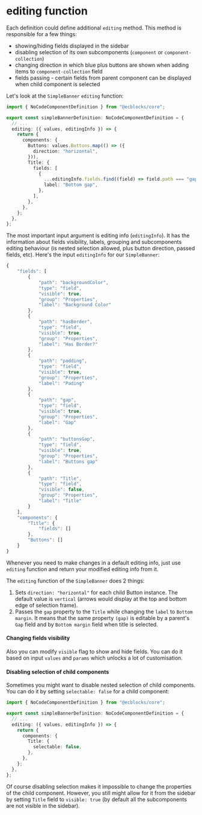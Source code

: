 # editing function

Each definition could define additional `editing` method. This method is responsible for a few things:

- showing/hiding fields displayed in the sidebar
- disabling selection of its own subcomponents (`component` or `component-collection`)
- changing direction in which blue plus buttons are shown when adding items to `component-collection` field
- fields passing - certain fields from parent component can be displayed when child component is selected

Let's look at the `SimpleBanner` `editing` function:

```typescript
import { NoCodeComponentDefinition } from "@ecblocks/core";

export const simpleBannerDefinition: NoCodeComponentDefinition = {
  // ...
  editing: ({ values, editingInfo }) => {
    return {
      components: {
        Buttons: values.Buttons.map(() => ({
          direction: "horizontal",
        })),
        Title: {
          fields: [
            {
              ...editingInfo.fields.find((field) => field.path === "gap")!,
              label: "Bottom gap",
            },
          ],
        },
      },
    };
  },
};
```

The most important input argument is editing info (`editingInfo`). It has the information about fields visibility, labels, grouping and subcomponents editing behaviour (is nested selection allowed, plus button direction, passed fields, etc). Here's the input `editingInfo` for our `SimpleBanner`:

```typescript
{
    "fields": [
        {
            "path": "backgroundColor",
            "type": "field",
            "visible": true,
            "group": "Properties",
            "label": "Background Color"
        },
        {
            "path": "hasBorder",
            "type": "field",
            "visible": true,
            "group": "Properties",
            "label": "Has Border?"
        },
        {
            "path": "padding",
            "type": "field",
            "visible": true,
            "group": "Properties",
            "label": "Pading"
        },
        {
            "path": "gap",
            "type": "field",
            "visible": true,
            "group": "Properties",
            "label": "Gap"
        },
        {
            "path": "buttonsGap",
            "type": "field",
            "visible": true,
            "group": "Properties",
            "label": "Buttons gap"
        },
        {
            "path": "Title",
            "type": "field",
            "visible": false,
            "group": "Properties",
            "label": "Title"
        }
    ],
    "components": {
        "Title": {
            "fields": []
        },
        "Buttons": []
    }
}
```

Whenever you need to make changes in a default editing info, just use `editing` function and return your modified editing info from it.

The `editing` function of the `SimpleBanner` does 2 things:

1. Sets `direction: "horizontal"` for each child Button instance. The default value is `vertical` (arrows would display at the top and bottom edge of selection frame).
2. Passes the `gap` property to the `Title` while changing the `label` to `Bottom margin`. It means that the same property `(gap)` is editable by a parent's `Gap` field and by `Bottom margin` field when title is selected.

#### Changing fields visibility

Also you can modify `visible` flag to show and hide fields. You can do it based on input `values` and `params` which unlocks a lot of customisation.

#### Disabling selection of child components

Sometimes you might want to disable nested selection of child components. You can do it by setting `selectable: false` for a child component:

```typescript
import { NoCodeComponentDefinition } from "@ecblocks/core";

export const simpleBannerDefinition: NoCodeComponentDefinition = {
  // ...
  editing: ({ values, editingInfo }) => {
    return {
      components: {
        Title: {
          selectable: false,
        },
      },
    };
  },
};
```

Of course disabling selection makes it impossible to change the properties of the child component. However, you still might allow for it from the sidebar by setting `Title` field to `visible: true` (by default all the subcomponents are not visible in the sidebar).
